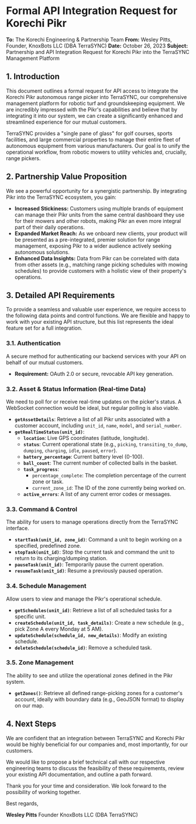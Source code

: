 
# Formal API Integration Request for Korechi Pikr

**To:** The Korechi Engineering & Partnership Team
**From:** Wesley Pitts, Founder, KnoxBots LLC (DBA TerraSYNC)
**Date:** October 26, 2023
**Subject:** Partnership and API Integration Request for Korechi Pikr into the TerraSYNC Management Platform

## 1. Introduction

This document outlines a formal request for API access to integrate the Korechi Pikr autonomous range picker into TerraSYNC, our comprehensive management platform for robotic turf and groundskeeping equipment. We are incredibly impressed with the Pikr's capabilities and believe that by integrating it into our system, we can create a significantly enhanced and streamlined experience for our mutual customers.

TerraSYNC provides a "single pane of glass" for golf courses, sports facilities, and large commercial properties to manage their entire fleet of autonomous equipment from various manufacturers. Our goal is to unify the operational workflow, from robotic mowers to utility vehicles and, crucially, range pickers.

## 2. Partnership Value Proposition

We see a powerful opportunity for a synergistic partnership. By integrating Pikr into the TerraSYNC ecosystem, you gain:

*   **Increased Stickiness:** Customers using multiple brands of equipment can manage their Pikr units from the same central dashboard they use for their mowers and other robots, making Pikr an even more integral part of their daily operations.
*   **Expanded Market Reach:** As we onboard new clients, your product will be presented as a pre-integrated, premier solution for range management, exposing Pikr to a wider audience actively seeking autonomous solutions.
*   **Enhanced Data Insights:** Data from Pikr can be correlated with data from other assets (e.g., matching range picking schedules with mowing schedules) to provide customers with a holistic view of their property's operations.

## 3. Detailed API Requirements

To provide a seamless and valuable user experience, we require access to the following data points and control functions. We are flexible and happy to work with your existing API structure, but this list represents the ideal feature set for a full integration.

### 3.1. Authentication
A secure method for authenticating our backend services with your API on behalf of our mutual customers.
*   **Requirement:** OAuth 2.0 or secure, revocable API key generation.

### 3.2. Asset & Status Information (Real-time Data)
We need to poll for or receive real-time updates on the picker's status. A WebSocket connection would be ideal, but regular polling is also viable.

*   **`getAssetDetails`**: Retrieve a list of all Pikr units associated with a customer account, including `unit_id`, `name`, `model`, and `serial_number`.
*   **`getRealTimeStatus(unit_id)`**:
    *   **`location`**: Live GPS coordinates (latitude, longitude).
    *   **`status`**: Current operational state (e.g., `picking`, `transiting_to_dump`, `dumping`, `charging`, `idle`, `paused`, `error`).
    *   **`battery_percentage`**: Current battery level (0-100).
    *   **`ball_count`**: The current number of collected balls in the basket.
    *   **`task_progress`**:
        *   `percentage_complete`: The completion percentage of the current zone or task.
        *   `current_zone_id`: The ID of the zone currently being worked on.
    *   **`active_errors`**: A list of any current error codes or messages.

### 3.3. Command & Control
The ability for users to manage operations directly from the TerraSYNC interface.

*   **`startTask(unit_id, zone_id)`**: Command a unit to begin working on a specified, predefined zone.
*   **`stopTask(unit_id)`**: Stop the current task and command the unit to return to its charging/dumping station.
*   **`pauseTask(unit_id)`**: Temporarily pause the current operation.
*   **`resumeTask(unit_id)`**: Resume a previously paused operation.

### 3.4. Schedule Management
Allow users to view and manage the Pikr's operational schedule.

*   **`getSchedules(unit_id)`**: Retrieve a list of all scheduled tasks for a specific unit.
*   **`createSchedule(unit_id, task_details)`**: Create a new schedule (e.g., pick Zone A every Monday at 5 AM).
*   **`updateSchedule(schedule_id, new_details)`**: Modify an existing schedule.
*   **`deleteSchedule(schedule_id)`**: Remove a scheduled task.

### 3.5. Zone Management
The ability to see and utilize the operational zones defined in the Pikr system.

*   **`getZones()`**: Retrieve all defined range-picking zones for a customer's account, ideally with boundary data (e.g., GeoJSON format) to display on our map.

## 4. Next Steps

We are confident that an integration between TerraSYNC and Korechi Pikr would be highly beneficial for our companies and, most importantly, for our customers.

We would like to propose a brief technical call with our respective engineering teams to discuss the feasibility of these requirements, review your existing API documentation, and outline a path forward.

Thank you for your time and consideration. We look forward to the possibility of working together.

Best regards,

**Wesley Pitts**
Founder
KnoxBots LLC (DBA TerraSYNC) 